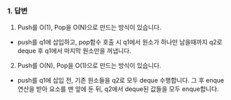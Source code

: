 ### 1. 답변
1. Push를 O(1), Pop을 O(N)으로 만드는 방식이 있습니다. 
- push를 q1에 삽입하고, pop함수 호출 시 q1에서 원소가 하나만 남을때까지 q2로 deque 후 q1에서 마지막 원소만을 꺼냅니다.

2. Push를 O(N), Pop을 O(1)으로 만드는 방식이 있습니다.
- push를 q1에 삽입 전, 기존 원소들을 q2로 모두 deque 수행합니다. 그 후 enque연산을 받아 요소를 맨 앞에 둔 뒤, q2에서 deque된 값들을 모두 enque합니다.
